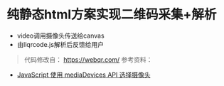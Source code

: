 # 纯静态html方案实现二维码采集+解析

- video调用摄像头传送给canvas
- 由llqrcode.js解析后反馈给用户

> 代码修改自： https://webqr.com/
> 参考资料：
  + [JavaScript 使用 mediaDevices API 选择摄像头](http://www.fly63.com/article/detial/734)
